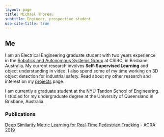 ```yaml
---
layout: page
title: Michael Thoreau
subtitle: Engineer, prospective student
use-site-title: true
---
```


## Me

I am an Electrical Engineering graduate student with two years experience in the [Robotics and Autonomous Systems Group](https://research.csiro.au/robotics/) at CSIRO, in Brisbane, Australia. My current research involves **Self-Supervised Learning** and object understanding in video. I also spend some of my time working on 3D object detection for industrial safety. Read about my other research and interest on my [projects](projects) page.

I am currently a graduate student at the NYU Tandon School of Engineering. I studied for my undergraduate degree at the University of Queensland in Brisbane, Australia.

### Publications

[Deep Similarity Metric Learning for Real-Time Pedestrian Tracking](https://arxiv.org/pdf/1806.07592.pdf) - ACRA 2019

